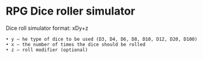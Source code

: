 # RPG Dice roller simulator
Dice roll simulator format: xDy+z

    • y – he type of dice to be used (D3, D4, D6, D8, D10, D12, D20, D100)    
    • x – the number of times the dice should be rolled   
    • z – roll modifier (optional)
